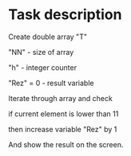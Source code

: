 # Task description

Create double array "T"  

"NN" - size of array  

"h" - integer counter  

"Rez" = 0 - result variable  

Iterate through array and check  

if current element is lower than 11  

then increase variable "Rez" by 1  

And show the result on the screen.